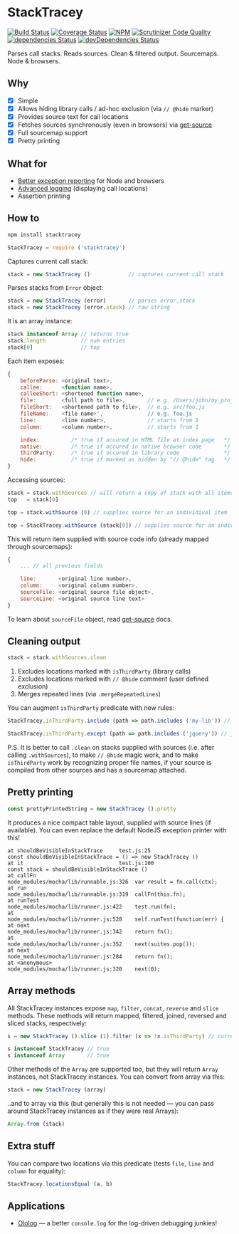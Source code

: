 # StackTracey

[![Build Status](https://travis-ci.org/xpl/stacktracey.svg?branch=master)](https://travis-ci.org/xpl/stacktracey) [![Coverage Status](https://coveralls.io/repos/github/xpl/stacktracey/badge.svg)](https://coveralls.io/github/xpl/stacktracey) [![NPM](https://img.shields.io/npm/v/stacktracey.svg)](http://npmjs.com/package/stacktracey) [![Scrutinizer Code Quality](https://img.shields.io/scrutinizer/g/xpl/stacktracey.svg)](https://scrutinizer-ci.com/g/xpl/stacktracey/?branch=master) [![dependencies Status](https://david-dm.org/xpl/stacktracey/status.svg)](https://david-dm.org/xpl/stacktracey) [![devDependencies Status](https://david-dm.org/xpl/stacktracey/dev-status.svg)](https://david-dm.org/xpl/stacktracey?type=dev)

Parses call stacks. Reads sources. Clean & filtered output. Sourcemaps. Node & browsers.

## Why

- [x] Simple
- [x] Allows hiding library calls / ad-hoc exclusion (via `// @hide` marker)
- [x] Provides source text for call locations
- [x] Fetches sources synchronously (even in browsers) via [get-source](https://github.com/xpl/get-source)
- [x] Full sourcemap support
- [x] Pretty printing

## What for

- [Better exception reporting](https://github.com/xpl/ololog#pretty-printing-error-instances) for Node and browsers
- [Advanced logging](https://github.com/xpl/ololog#displaying-call-location) (displaying call locations)
- Assertion printing

## How to

```bash
npm install stacktracey
```

```javascript
StackTracey = require ('stacktracey')
```

Captures current call stack:

```javascript
stack = new StackTracey ()            // captures current call stack
```

Parses stacks from `Error` object:

```javascript
stack = new StackTracey (error)       // parses error.stack
stack = new StackTracey (error.stack) // raw string
```

It is an array instance:

```javascript
stack instanceof Array // returns true
stack.length           // num entries
stack[0]               // top
```

Each item exposes:

```javascript
{
    beforeParse: <original text>,
    callee:      <function name>,
    calleeShort: <shortened function name>,
    file:        <full path to file>,       // e.g. /Users/john/my_project/src/foo.js
    fileShort:   <shortened path to file>,  // e.g. src/foo.js
    fileName:    <file name>',              // e.g. foo.js
    line:        <line number>,             // starts from 1
    column:      <column number>,           // starts from 1

    index:          /* true if occured in HTML file at index page   */,
    native:         /* true if occured in native browser code       */,
    thirdParty:     /* true if occured in library code              */,
    hide:           /* true if marked as hidden by "// @hide" tag   */
}
```

Accessing sources:

```javascript
stack = stack.withSources // will return a copy of stack with all items supplied with sources
top   = stack[0]
```
```javascript
top = stack.withSource (0) // supplies source for an individiual item
```
```javascript
top = StackTracey.withSource (stack[0]) // supplies source for an individiual item
```

This will return item supplied with source code info (already mapped through sourcemaps):

```javascript
{
    ... // all previous fields

    line:       <original line number>,
    column:     <original column number>,
    sourceFile: <original source file object>,
    sourceLine: <original source line text>
}
```

To learn about `sourceFile` object, read [get-source](https://github.com/xpl/get-source#get-source) docs.

## Cleaning output

```javascript
stack = stack.withSources.clean
```

1. Excludes locations marked with `isThirdParty` (library calls)
2. Excludes locations marked with `// @hide` comment (user defined exclusion)
3. Merges repeated lines (via `.mergeRepeatedLines`)

You can augment `isThirdParty` predicate with new rules:

```javascript
StackTracey.isThirdParty.include (path => path.includes ('my-lib')) // paths including 'my-lib' will be marked as thirdParty
```
```javascript
StackTracey.isThirdParty.except (path => path.includes ('jquery')) // jquery paths won't be marked as thirdParty
```

P.S. It is better to call `.clean` on stacks supplied with sources (i.e. after calling `.withSources`), to make `// @hide` magic work, and to make `isThirdParty` work by recognizing proper file names, if your source is compiled from other sources and has a sourcemap attached.

## Pretty printing

```javascript
const prettyPrintedString = new StackTracey ().pretty
```

It produces a nice compact table layout, supplied with source lines (if available). You can even replace the default NodeJS exception printer with this!

```
at shouldBeVisibleInStackTrace     test.js:25                              const shouldBeVisibleInStackTrace = () => new StackTracey ()
at it                              test.js:100                             const stack = shouldBeVisibleInStackTrace ()                
at callFn                          node_modules/mocha/lib/runnable.js:326  var result = fn.call(ctx);                                  
at run                             node_modules/mocha/lib/runnable.js:319  callFn(this.fn);                                            
at runTest                         node_modules/mocha/lib/runner.js:422    test.run(fn);                                               
at                                 node_modules/mocha/lib/runner.js:528    self.runTest(function(err) {                                
at next                            node_modules/mocha/lib/runner.js:342    return fn();                                                
at                                 node_modules/mocha/lib/runner.js:352    next(suites.pop());                                         
at next                            node_modules/mocha/lib/runner.js:284    return fn();                                                
at <anonymous>                     node_modules/mocha/lib/runner.js:320    next(0);                  
```

## Array methods

All StackTracey instances expose `map`, `filter`, `concat`, `reverse` and `slice` methods. These methods will return mapped, filtered, joined, reversed and sliced stacks, respectively:

```javascript
s = new StackTracey ().slice (1).filter (x => !x.isThirdParty) // current stack shifted by 1 and cleaned from library calls

s instanceof StackTracey // true
s instanceof Array       // true
```

Other methods of the `Array` are supported too, but they will return `Array` instances, not StackTracey instances. You can convert from array via this:

```javascript
stack = new StackTracey (array)
```

..and to array via this (but generally this is not needed — you can pass around StackTracey instances as if they were real Arrays):

```javascript
Array.from (stack)
```

## Extra stuff

You can compare two locations via this predicate (tests `file`, `line` and `column` for equality):

```javascript
StackTracey.locationsEqual (a, b)
```

## Applications

- [Ololog](https://github.com/xpl/ololog) — a better `console.log` for the log-driven debugging junkies!
